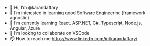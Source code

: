 - 👋 Hi, I’m @karandaftary
- 👀 I’m interested in learning good Software Engineering (framework agnostic)
- 🌱 I’m currently learning React, ASP.NET, C#, Typescript, Node.js, Angular, Azure  
- 💞️ I’m looking to collaborate on VSCode
- 📫 How to reach me https://www.linkedin.com/in/karandaftary/

<!---
karandaftary/karandaftary is a ✨ special ✨ repository because its `README.md` (this file) appears on your GitHub profile.
You can click the Preview link to take a look at your changes.
--->
